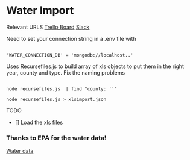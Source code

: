 # Water Import

Relevant URLS
[Trello Board](https://trello.com/c/tBkrmqEv/48-what-s-in-my-water)
[Slack](https://codeforireland.slack.com)

Need to set your connection string in a .env file with  
```

'WATER_CONNECTION_DB' = 'mongodb://localhost..'

```

Uses Recursefiles.js to build array of xls objects to put them in the right year, county and type.
Fix the naming problems 

```

node recursefiles.js  | find "county: ''"

node recursefiles.js > xlsimport.json

```
TODO 

- [] Load the xls files


### Thanks to EPA for the water data! 
[Water data](https://drive.google.com/file/d/0B430LEzM9ITBbHVxSExkbUJqTjg/view?usp=sharing)

